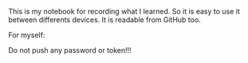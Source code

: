 This is my notebook for recording what I learned. So it is easy to use it between differents devices. It is readable from GitHub too.



For myself:

Do not push any password or token!!!
